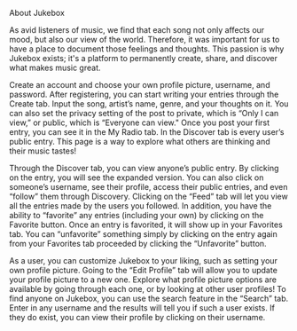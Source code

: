 About Jukebox

As avid listeners of music, we find that each song not only affects our mood, but also our view of the world. Therefore, it was important for us to have a place to document those feelings and thoughts. This passion is why Jukebox exists; it's a platform to permanently create, share, and discover what makes music great.

Create an account and choose your own profile picture, username, and password. After registering, you can start writing your entries through the Create tab. Input the song, artist’s name, genre, and your thoughts on it. You can also set the privacy setting of the post to private, which is “Only I can view,” or public, which is “Everyone can view." Once you post your first entry, you can see it in the My Radio tab. In the Discover tab is every user’s public entry. This page is a way to explore what others are thinking and their music tastes!

Through the Discover tab, you can view anyone’s public entry. By clicking on the entry, you will see the expanded version. You can also click on someone’s username, see their profile, access their public entries, and even “follow” them through Discovery. Clicking on the “Feed” tab will let you view all the entries made by the users you followed. In addition, you have the ability to “favorite” any entries (including your own) by clicking on the Favorite button. Once an entry is favorited, it will show up in your Favorites tab. You can “unfavorite” something simply by clicking on the entry again from your Favorites tab proceeded by clicking the “Unfavorite” button.

As a user, you can customize Jukebox to your liking, such as setting your own profile picture. Going to the “Edit Profile” tab will allow you to update your profile picture to a new one. Explore what profile picture options are available by going through each one, or by looking at other user profiles! To find anyone on Jukebox, you can use the search feature in the “Search” tab. Enter in any username and the results will tell you if such a user exists. If they do exist, you can view their profile by clicking on their username.

